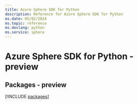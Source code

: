 ```yaml
---
title: Azure Sphere SDK for Python
description: Reference for Azure Sphere SDK for Python
ms.date: 05/02/2024
ms.topic: reference
ms.devlang: python
ms.service: sphere
---
```

# Azure Sphere SDK for Python - preview
## Packages - preview
[!INCLUDE [packages](sphere-index.md)]